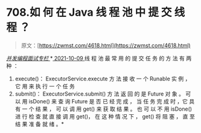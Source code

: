 <!--yml
category: 未分类
date: 0001-01-01 00:00:00
-->

# 708.如 何 在 Java 线 程 池 中 提 交 线 程 ？

> 原文：[https://zwmst.com/4618.html](https://zwmst.com/4618.html)

   [ *并发编程面试专栏* ](https://zwmst.com/%e5%b9%b6%e5%8f%91%e7%bc%96%e7%a8%8b%e9%9d%a2%e8%af%95%e4%b8%93%e6%a0%8f)*[ <time datetime="2021-10-09T23:15:37+08:00"> 2021-10-09 </time> ](https://zwmst.com/4618.html)  线 程 池 最 常 用 的 提 交 任 务 的 方 法 有 两 种 ：

1.  execute()： ExecutorService.execute 方 法 接 收 一 个 Runable 实 例 ， 它 用 来 执 行 一 个 任 务
2.  submit()： ExecutorService.submit() 方 法 返 回 的 是 Future 对 象 。 可 以 用 isDone() 来 查 询 Future 是 否 已 经 完 成 ， 当 任 务 完 成 时 ，它 具 有 一 个 结 果 ， 可 以 调 用 get() 来 获 取 结 果 。 也 可 以 不 用 isDone() 进 行 检 查 就 直 接 调 用 get()， 在 这 种 情 况 下 ， get() 将 阻 塞 ， 直 至 结 果 准 备 就 绪 。*
